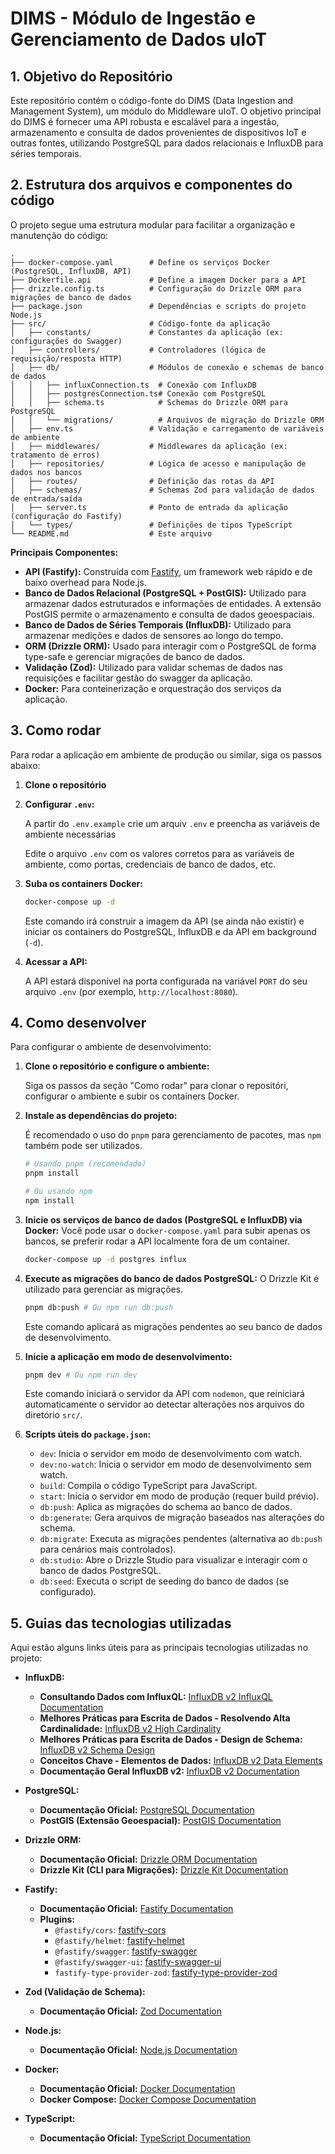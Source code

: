 # DIMS - Módulo de Ingestão e Gerenciamento de Dados uIoT

## 1. Objetivo do Repositório

Este repositório contém o código-fonte do DIMS (Data Ingestion and Management System), um módulo do Middleware uIoT. O objetivo principal do DIMS é fornecer uma API robusta e escalável para a ingestão, armazenamento e consulta de dados provenientes de dispositivos IoT e outras fontes, utilizando PostgreSQL para dados relacionais e InfluxDB para séries temporais.

## 2. Estrutura dos arquivos e componentes do código

O projeto segue uma estrutura modular para facilitar a organização e manutenção do código:

```shell
.
├── docker-compose.yaml        # Define os serviços Docker (PostgreSQL, InfluxDB, API)
├── Dockerfile.api             # Define a imagem Docker para a API
├── drizzle.config.ts          # Configuração do Drizzle ORM para migrações de banco de dados
├── package.json               # Dependências e scripts do projeto Node.js
├── src/                       # Código-fonte da aplicação
│   ├── constants/             # Constantes da aplicação (ex: configurações do Swagger)
│   ├── controllers/           # Controladores (lógica de requisição/resposta HTTP)
│   ├── db/                    # Módulos de conexão e schemas de banco de dados
│   │   ├── influxConnection.ts  # Conexão com InfluxDB
│   │   ├── postgresConnection.ts# Conexão com PostgreSQL
│   │   ├── schema.ts            # Schemas do Drizzle ORM para PostgreSQL
│   │   └── migrations/          # Arquivos de migração do Drizzle ORM
│   ├── env.ts                 # Validação e carregamento de variáveis de ambiente
│   ├── middlewares/           # Middlewares da aplicação (ex: tratamento de erros)
│   ├── repositories/          # Lógica de acesso e manipulação de dados nos bancos
│   ├── routes/                # Definição das rotas da API
│   ├── schemas/               # Schemas Zod para validação de dados de entrada/saída
│   ├── server.ts              # Ponto de entrada da aplicação (configuração do Fastify)
│   └── types/                 # Definições de tipos TypeScript
└── README.md                  # Este arquivo
```

**Principais Componentes:**

* **API (Fastify):** Construída com [Fastify](https://www.fastify.io/), um framework web rápido e de baixo overhead para Node.js.
* **Banco de Dados Relacional (PostgreSQL + PostGIS):** Utilizado para armazenar dados estruturados e informações de entidades. A extensão PostGIS permite o armazenamento e consulta de dados geoespaciais.
* **Banco de Dados de Séries Temporais (InfluxDB):** Utilizado para armazenar medições e dados de sensores ao longo do tempo.
* **ORM (Drizzle ORM):** Usado para interagir com o PostgreSQL de forma type-safe e gerenciar migrações de banco de dados.
* **Validação (Zod):** Utilizado para validar schemas de dados nas requisições e facilitar gestão do swagger da aplicação.
* **Docker:** Para conteinerização e orquestração dos serviços da aplicação.

## 3. Como rodar

Para rodar a aplicação em ambiente de produção ou similar, siga os passos abaixo:

1. **Clone o repositório**

2. **Configurar `.env`:**

   A partir do `.env.example` crie um arquiv `.env` e preencha as variáveis de ambiente necessárias

   Edite o arquivo `.env` com os valores corretos para as variáveis de ambiente, como portas, credenciais de banco de dados, etc.

3. **Suba os containers Docker:**

   ```bash
   docker-compose up -d
   ```

   Este comando irá construir a imagem da API (se ainda não existir) e iniciar os containers do PostgreSQL, InfluxDB e da API em background (`-d`).

4. **Acessar a API:**

   A API estará disponível na porta configurada na variável `PORT` do seu arquivo `.env` (por exemplo, `http://localhost:8080`).

## 4. Como desenvolver

Para configurar o ambiente de desenvolvimento:

1. **Clone o repositório e configure o ambiente:**

   Siga os passos da seção "Como rodar" para clonar o repositóri, configurar o ambiente e subir os containers Docker.

2. **Instale as dependências do projeto:**

   É recomendado o uso do `pnpm` para gerenciamento de pacotes, mas `npm` também pode ser utilizados.

   ```bash
   # Usando pnpm (recomendado)
   pnpm install

   # Ou usando npm
   npm install
   ```

3. **Inicie os serviços de banco de dados (PostgreSQL e InfluxDB) via Docker:**
   Você pode usar o `docker-compose.yaml` para subir apenas os bancos, se preferir rodar a API localmente fora de um container.

   ```bash
   docker-compose up -d postgres influx
   ```

4. **Execute as migrações do banco de dados PostgreSQL:**
   O Drizzle Kit é utilizado para gerenciar as migrações.

   ```bash
   pnpm db:push # Ou npm run db:push
   ```

   Este comando aplicará as migrações pendentes ao seu banco de dados de desenvolvimento.

5. **Inicie a aplicação em modo de desenvolvimento:**

   ```bash
   pnpm dev # Ou npm run dev
   ```

   Este comando iniciará o servidor da API com `nodemon`, que reiniciará automaticamente o servidor ao detectar alterações nos arquivos do diretório `src/`.

6. **Scripts úteis do `package.json`:**
    * `dev`: Inicia o servidor em modo de desenvolvimento com watch.
    * `dev:no-watch`: Inicia o servidor em modo de desenvolvimento sem watch.
    * `build`: Compila o código TypeScript para JavaScript.
    * `start`: Inicia o servidor em modo de produção (requer build prévio).
    * `db:push`: Aplica as migrações do schema ao banco de dados.
    * `db:generate`: Gera arquivos de migração baseados nas alterações do schema.
    * `db:migrate`: Executa as migrações pendentes (alternativa ao `db:push` para cenários mais controlados).
    * `db:studio`: Abre o Drizzle Studio para visualizar e interagir com o banco de dados PostgreSQL.
    * `db:seed`: Executa o script de seeding do banco de dados (se configurado).

## 5. Guias das tecnologias utilizadas

Aqui estão alguns links úteis para as principais tecnologias utilizadas no projeto:

* **InfluxDB:**
  * **Consultando Dados com InfluxQL:** [InfluxDB v2 InfluxQL Documentation](https://docs.influxdata.com/influxdb/v2/query-data/influxql/)
  * **Melhores Práticas para Escrita de Dados - Resolvendo Alta Cardinalidade:** [InfluxDB v2 High Cardinality](https://docs.influxdata.com/influxdb/v2/write-data/best-practices/resolve-high-cardinality/)
  * **Melhores Práticas para Escrita de Dados - Design de Schema:** [InfluxDB v2 Schema Design](https://docs.influxdata.com/influxdb/v2/write-data/best-practices/schema-design/)
  * **Conceitos Chave - Elementos de Dados:** [InfluxDB v2 Data Elements](https://docs.influxdata.com/influxdb/v2/reference/key-concepts/data-elements/)
  * **Documentação Geral InfluxDB v2:** [InfluxDB v2 Documentation](https://docs.influxdata.com/influxdb/v2/)

* **PostgreSQL:**
  * **Documentação Oficial:** [PostgreSQL Documentation](https://www.postgresql.org/docs/)
  * **PostGIS (Extensão Geoespacial):** [PostGIS Documentation](https://postgis.net/documentation/)

* **Drizzle ORM:**
  * **Documentação Oficial:** [Drizzle ORM Documentation](https://orm.drizzle.team/docs)
  * **Drizzle Kit (CLI para Migrações):** [Drizzle Kit Documentation](https://orm.drizzle.team/kit-docs/overview)

* **Fastify:**
  * **Documentação Oficial:** [Fastify Documentation](https://www.fastify.io/docs/latest/)
  * **Plugins:**
    * `@fastify/cors`: [fastify-cors](https://github.com/fastify/fastify-cors)
    * `@fastify/helmet`: [fastify-helmet](https://github.com/fastify/fastify-helmet)
    * `@fastify/swagger`: [fastify-swagger](https://github.com/fastify/fastify-swagger)
    * `@fastify/swagger-ui`: [fastify-swagger-ui](https://github.com/fastify/fastify-swagger-ui)
    * `fastify-type-provider-zod`: [fastify-type-provider-zod](https://github.com/turkerdev/fastify-type-provider-zod)

* **Zod (Validação de Schema):**
  * **Documentação Oficial:** [Zod Documentation](https://zod.dev/)

* **Node.js:**
  * **Documentação Oficial:** [Node.js Documentation](https://nodejs.org/en/docs/)

* **Docker:**
  * **Documentação Oficial:** [Docker Documentation](https://docs.docker.com/)
  * **Docker Compose:** [Docker Compose Documentation](https://docs.docker.com/compose/)

* **TypeScript:**
  * **Documentação Oficial:** [TypeScript Documentation](https://www.typescriptlang.org/docs/)
